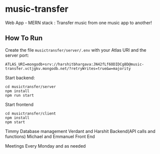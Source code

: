 # music-transfer
Web App - MERN stack : Transfer music from one music app to another!

## How To Run
Create the file `musictransfer/server/.env` with your Atlas URI and the server port:
```
ATLAS_URI=mongodb+srv://harshitbhargava:JN42fLf6ODIDCg8D@music-transfer.vctjgkv.mongodb.net/?retryWrites=true&w=majority
```

Start backend:
```
cd musictransfer/server
npm install
npm run start
```

Start frontend
```
cd musictransfer/client
npm install
npm start
```
Timmy
Database management 
Verdant and Harshit 
Backend(API calls and functions)
Michael and Emmanuel
Front End

Meetings 
Every Monday and as needed 





